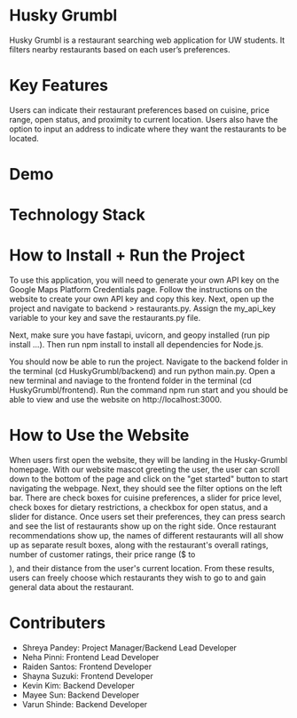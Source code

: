 # Husky Grumbl
Husky Grumbl is a restaurant searching web application for UW students. It filters nearby restaurants based on each user’s preferences. 

# Key Features
Users can indicate their restaurant preferences based on cuisine, price range, open status, and proximity to current location. Users also have the option to input an address to indicate where they want the restaurants to be located.  

# Demo 
# Technology Stack
# How to Install + Run the Project
To use this application, you will need to generate your own API key on the Google Maps Platform Credentials page. Follow the instructions on the website to create your own API key and copy this key. Next, open up the project and navigate to backend > restaurants.py. Assign the my_api_key variable to your key and save the restaurants.py file. 

Next, make sure you have fastapi, uvicorn, and geopy installed (run pip install ...). Then run npm install to install all dependencies for Node.js. 

You should now be able to run the project. Navigate to the backend folder in the terminal (cd HuskyGrumbl/backend) and run python main.py. Open a new terminal and naviage to the frontend folder in the terminal (cd HuskyGrumbl/frontend). Run the command npm run start and you should be able to view and use the website on http://localhost:3000.

# How to Use the Website
When users first open the website, they will be landing in the Husky-Grumbl homepage. With our website mascot greeting the user, the user can scroll down to the bottom of the page and click on the "get started" button to start navigating the webpage. Next, they should see the filter options on the left bar. There are check boxes for cuisine preferences, a slider for price level, check boxes for dietary restrictions, a checkbox for open status, and a slider for distance. Once users set their preferences, they can press search and see the list of restaurants show up on the right side. Once restaurant recommendations show up, the names of different restaurants will all show up as separate result boxes, along with the restaurant's overall ratings, number of customer ratings, their price range ($ to $$$$), and their distance from the user's current location. From these results, users can freely choose which restaurants they wish to go to and gain general data about the restaurant. 

# Contributers 
- Shreya Pandey: Project Manager/Backend Lead Developer
- Neha Pinni: Frontend Lead Developer  
- Raiden Santos: Frontend Developer 
- Shayna Suzuki: Frontend Developer 
- Kevin Kim: Backend Developer 
- Mayee Sun: Backend Developer
- Varun Shinde: Backend Developer
